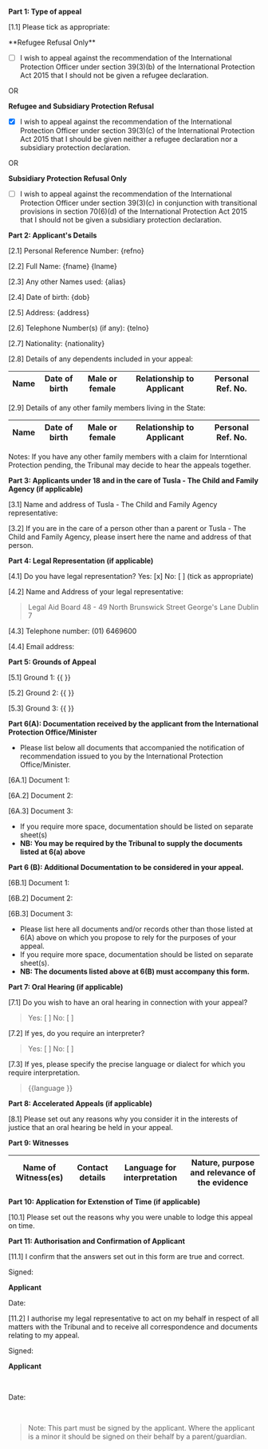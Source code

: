 <style>
.center {{
    text-align: center;
}}
</style>

**Part 1: Type of appeal**

[1.1]   Please tick as appropriate:

<p class="center">**Refugee Refusal Only**</p>

- [ ] I wish to appeal against the recommendation of the International Protection Officer under section 39(3)(b) of the International Protection Act 2015 that I should not be given a refugee declaration.

OR

**Refugee and Subsidiary Protection Refusal**

- [x] I wish to appeal against the recommendation of the International Protection Officer under section 39(3)(c) of the International Protection Act 2015 that I should be given neither a refugee declaration nor a subsidiary protection declaration.

OR

**Subsidiary Protection Refusal Only**

- [ ] I wish to appeal against the recommendation of the International Protection Officer under section 39(3)(c) in conjunction with transitional provisions in section 70(6)(d) of the International Protection Act 2015 that I should not be given a subsidiary protection declaration. 

**Part 2:   Applicant's Details**

[2.1] Personal Reference Number: {refno}

[2.2] Full Name: {fname} {lname}

[2.3] Any other Names used: {alias}

[2.4] Date of birth: {dob}

[2.5] Address: {address}

[2.6] Telephone Number(s) (if any): {telno}

[2.7] Nationality: {nationality}

[2.8] Details of any dependents included in your appeal:

| Name | Date of birth | Male or female | Relationship to Applicant | Personal Ref. No. |
| :--: | :---: | :---: | :---: | :---: |

[2.9] Details of any other family members living in the State:

| Name | Date of birth | Male or female | Relationship to Applicant | Personal Ref. No. |
| :--: | :---: | :---: | :---: | :---: |

Notes: If you have any other family members with a claim for Interntional Protection pending, the Tribunal may decide to hear the appeals together. 

**Part 3: Applicants under 18 and in the care of Tusla - The Child and Family Agency (if applicable)**

[3.1] Name and address of Tusla - The Child and Family Agency representative:

[3.2] If you are in the care of a person other than a parent or Tusla - The Child and Family Agency, please insert here the name and address of that person.

**Part 4: Legal Representation (if applicable)**

[4.1] Do you have legal representation? Yes: [x] No: [ ] (tick as appropriate)

[4.2] Name and Address of your legal representative:

> Legal Aid Board
> 48 - 49 North Brunswick Street
> George's Lane
> Dublin 7

[4.3] Telephone number: (01) 6469600

[4.4] Email address: 

**Part 5: Grounds of Appeal**

[5.1] Ground 1: {{ }}

[5.2] Ground 2: {{ }}

[5.3] Ground 3: {{ }}

**Part 6(A): Documentation received by the applicant from the International Protection Office/Minister**

* Please list below all documents that accompanied the notification of recommendation issued to you by the International Protection Office/Minister.

[6A.1] Document 1: 

[6A.2] Document 2:

[6A.3] Document 3:

* If you require more space, documentation should be listed on separate sheet(s)
* **NB: You may be required by the Tribunal to supply the documents listed at 6(a) above**

**Part 6 (B): Additional Documentation to be considered in your appeal.**

[6B.1] Document 1:

[6B.2] Document 2:

[6B.3] Document 3:

* Please list here all documents and/or records other than those listed at 6(A) above on which you propose to rely for the purposes of your appeal.
* If you require more space, documentation should be listed on separate sheet(s).
* **NB: The documents listed above at 6(B) must accompany this form.**

**Part 7: Oral Hearing (if applicable)**

[7.1] Do you wish to have an oral hearing in connection with your appeal?

> Yes: [ ] No: [ ]

[7.2] If yes, do you require an interpreter?

> Yes: [ ] No: [ ] 

[7.3] If yes, please specify the precise language or dialect for which you require interpretation.

> {{language }}

**Part 8: Accelerated Appeals (if applicable)**

[8.1] Please set out any reasons why you consider it in the interests of justice that an oral hearing be held in your appeal. 

**Part 9: Witnesses**

| Name of Witness(es) | Contact details | Language for interpretation | Nature, purpose and relevance of the evidence |
| :---: | :---: | :---: | :---: |

**Part 10: Application for Extenstion of Time (if applicable)**

[10.1] Please set out the reasons why you were unable to lodge this appeal on time. 

**Part 11: Authorisation and Confirmation of Applicant**

[11.1] I confirm that the answers set out in this form are true and correct.
&nbsp;
&nbsp;

Signed:

**Applicant**
&nbsp;

Date:
&nbsp;

[11.2] I authorise my legal representative to act on my behalf in respect of all matters with the Tribunal and to receive all correspondence and documents relating to my appeal.
&nbsp;
&nbsp;

Signed:

**Applicant**

&nbsp;

Date:

&nbsp;

> Note: This part must be signed by the applicant. 
> Where the applicant is a minor it should be signed on their behalf by a parent/guardian.


